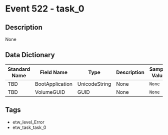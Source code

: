 # Event 522 - task_0

## Description
None

## Data Dictionary
|Standard Name|Field Name|Type|Description|Sample Value|
|---|---|---|---|---|
|TBD|BootApplication|UnicodeString|None|`None`|
|TBD|VolumeGUID|GUID|None|`None`|

## Tags
* etw_level_Error
* etw_task_task_0